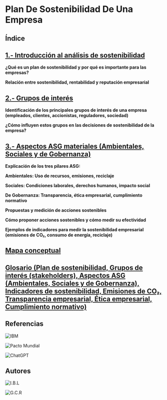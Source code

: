 # Plan De Sostenibilidad De Una Empresa


## Índice

## [1.- Introducción al análisis de sostenibilidad](Introduccion.md)

**¿Qué es un plan de sostenibilidad y por qué es importante para las empresas?**

**Relación entre sostenibilidad, rentabilidad y reputación empresarial**

## [2.- Grupos de interés](GruposInteres.md)

**Identificación de los principales grupos de interés de una empresa (empleados, clientes, accionistas, reguladores, sociedad)**

**¿Cómo influyen estos grupos en las decisiones de sostenibilidad de la empresa?**

## [3.- Aspectos ASG materiales (Ambientales, Sociales y de Gobernanza)](Aspectos.md)

**Explicación de los tres pilares ASG:**

**Ambientales: Uso de recursos, emisiones, reciclaje**

**Sociales: Condiciones laborales, derechos humanos, impacto social**

**De Gobernanza: Transparencia, ética empresarial, cumplimiento normativo**

**Propuestas y medición de acciones sostenibles**

**Cómo proponer acciones sostenibles y cómo medir su efectividad**

**Ejemplos de indicadores para medir la sostenibilidad empresarial (emisiones de CO₂, consumo de energía, reciclaje)**

## [Mapa conceptual](Mapa.md)


## [Glosario (Plan de sostenibilidad, Grupos de interés (stakeholders), Aspectos ASG (Ambientales, Sociales y de Gobernanza), Indicadores de sostenibilidad, Emisiones de CO₂, Transparencia empresarial, Ética empresarial, Cumplimiento normativo)](Glosario.md)


## Referencias

![IBM](https://www.ibm.com/es-es/topics/business-sustainability)

![Pacto Mundial](https://www.pactomundial.org/noticia/la-sostenibilidad-empresarial-desde-las-siglas-asg-o-esg/)

![ChatGPT](https://chatgpt.com/)

## Autores


![I.B.L](https://github.com/IvanBL8/PlanDeSostenibilidadDeUnaEmpresa)

![G.C.R](https://github.com/Guille98-ASIR/PlanDeSostenibilidadDeUnaEmpresa)


